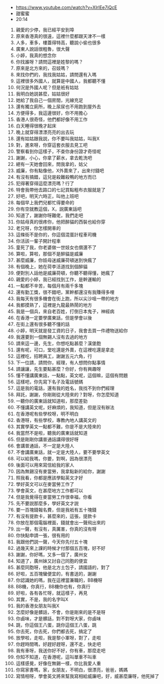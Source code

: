 - https://www.youtube.com/watch?v=XlrlEe7iQcE
- 甜蜜蜜
- 20:14

1. 親愛的少停，我已經平安到埠
1. 原來香港真的很遠，這裡什麼都跟天津不一樣
1. 人多，車多，樓蓋得特高，聽說小偷也很多
1. 廣東人說話很粗魯，很大聲
1. 小婷，我真的想念你
1. 你找誰呀？請問這裡是姓黎的嗎？
1. 原來是北方來的，召妓嗎？
1. 來找你們的，我找我姑姑，請問還有入嗎
1. 這裡很多外國人，就算是中國人，我都聽不懂
1. 何況是外國人呢？但是衹有姑姑
1. 我明白她説甚麼，姑姑很好
1. 她給了我自己一個房間，光線充足
1. 還有獨立廁所，晚上尿尿也不用跑到屋外去
1. 方便得多，我這邊很好，你不用擔心
1. 香港人很奇怪，他們都好像不用工作
1. 白天睡得很晚才起床
1. 晚上就穿得漂漂亮亮的出去玩
1. 還有姑姑跟我説，你不要叫我姑姑，叫我X
1. 對，進來呀，你穿這套衣服去見工吧
1. 警察看到你這樣子，不查你身份證才奇怪呢
1. 謝謝，小心，你拿了薪水，拿去乾洗吧
1. 總有一天她會回來，問我拿的，姑父
1. 威廉，你有點像他，X外賣來了，出來付錢吧
1. 有沒有搞錯，這兒是殺難殺鴨的地方而已
1. 犯得著穿得這麼漂亮嗎？行了
1. 特會我帶他去路口的七記買點粗布衣服就是了
1. 好吧，明天六時正，叫他上班吧
1. 每個早上我們兒都忙得要命的
1. 你有空就教這個，X，説廣東話吧
1. 知道了，謝謝你呀難佬，我們走吧
1. 你姑母真的很疼你，他把醉貓的西裝也給你穿
1. 老兄呀，你怎樣開車的
1. 這條街不是你的，你這個混蛋計程車司機
1. 你活該一輩子開計程車
1. 童死了我，你老婆做一世妓女也償還不了
1. 算啦，算啦，那個不是醉貓是威廉
1. 甚麼威廉，你妓母迷威廉荷頓迷到快瘋了
1. 有個晚上，她在荷李活道找到個醉貓
1. 便對別人話他是威廉荷頓，你聽不聽得懂，她瘋了
1. 親愛的小婷，我已經找到工作，是幹運輸的
1. 一點都不辛苦，每個月有兩千多塊
1. 還有勤工獎，很不錯吧，黨幹都還沒有我賺得多哩
1. 我每天有很多機會在街上跑，所以尖沙咀一帶的地方
1. 我都摸熟了，這裡是九龍最熱鬧的地方
1. 我是一個兵，來自老百姓，打倒日本鬼子，神經病
1. 在香港一定要學廣東話，但是學會以後
1. 在街上還有很多聽不懂的話
1. 小婷，明天就是發工資的日子，我會去買一件禮物送給你
1. 我還要到一個無錫人沒有去過的地方
1. 請來這一邊，先生，你想吃點甚麼？漢堡飽
1. 還有呢，可口，堂吃還是外賣，在這裡吃還是拿走
1. 這裡吃，招聘員工，謝謝五元六角，行
1. 下一位請，請問你，經理，有人想問你點事情
1. 請讓讓，先生要點甚麼？你好，你有興趣呀
1. 懂不懂講廣東話，一點點，英文呢，這個嘛，這個有問題
1. 這樣吧，你先寫下名子及電話號碼
1. 這是我的電話，還有我的姓名，我找不到你們經理
1. 拜託，謝謝，你剛剛從大陸來的？對呀，你怎麼知道
1. 一聽你的廣東話就知道啦，那麼差勁
1. 不懂講英文呢，好麻煩的，我知道，但是沒有辦法
1. 在香港呢有些學校呀，明不明白
1. 香港呀，有些學校，專教內地人講英文的
1. 其實學英文一點都不難，你是不是大陸來的
1. 我當然不是啦，聽我的廣東話就知道
1. 但是剛剛你講普通話講得很好呀
1. 會講普通話，不一定是大陸人
1. 不會講廣東話，就一定是大陸人，要不要學英文
1. 可以給我嗎，你要，對啊，因為很漂亮
1. 後面可以用來寫信給我的家人
1. 因為無錫沒有麥當勞，我拿點新的給你，謝謝
1. 照我看，你都是應該學點英文才好
1. 學好英文可以在麥當勞工作了
1. 學會英文，在甚麼地方工作都可以
1. 但是我覺得在麥當勞工作很幸福，你看
1. 先不要説那麼多，學好英文才説
1. 要一百塊錢報名費，但是我衹有五十塊錢
1. 有沒有提款卡，甚麼來的，這張，提款卡
1. 你放在那個電腦裡面，錢就會出一聲飛出來的
1. 出一聲，有沒有，真厲害，你真的沒有呀
1. 你快點申請一張，很有用的
1. 我跟他們説一聲，今天你先付五十塊
1. 過幾天來上課的時候才付那個五百塊，好不好
1. 謝謝，你好嗎，又多一個了，廣州女
1. 知道了，廣州妹又討自己同胞的便宜
1. 甚麼同胞呀，他是北方土包子，請國語的，對了
1. 好啦，五百塊蠻便宜的，有書送的，謝謝
1. 你認識她的嗎，我在這裡當兼職的，BB機呀
1. BB機，你真行，BB機你也有，你真行
1. 好啦，各有各忙呀，就這樣子，再見
1. 其實，不是，我的名字叫X
1. 我的香港女朋友叫我X
1. 怎麼好像是髒話，不會，你是剛來的是不是呀
1. 你鹵味，才是髒話，對不對呀大家，你鹵味
1. 跳，你這個王八蛋，跳你這個王八蛋，跳
1. 你去死，你去死，你們都去死，搞定了
1. 放學啦，走啦，我是黎小軍呀，對了，走啦
1. 你趕時間嗎，好趕好趕呀，還不走，快走吧
1. 我有車呀，我送你好不好，你有車，那麼走吧
1. 你知不知道，在香港呢，這叫單車不叫車
1. 這樣感覺，好像在無錫一樣，你比我愛人重
1. 你寫家書嗎，家，女朋友，不明白，很漂亮，爸爸，媽媽
1. 寫情相呀，學會英文將來幫我寫相給威廉吧，好，威甚麼廉呀，他死掉了
